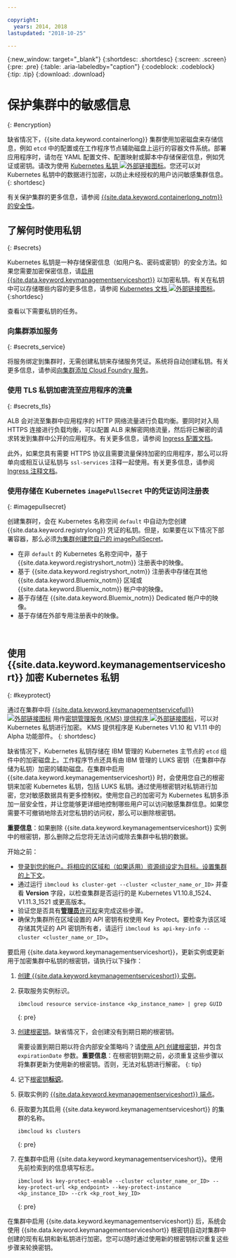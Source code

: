 ```yaml
---

copyright:
  years: 2014, 2018
lastupdated: "2018-10-25"

---
```


{:new_window: target="_blank"}
{:shortdesc: .shortdesc}
{:screen: .screen}
{:pre: .pre}
{:table: .aria-labeledby="caption"}
{:codeblock: .codeblock}
{:tip: .tip}
{:download: .download}


# 保护集群中的敏感信息
{: #encryption}

缺省情况下，{{site.data.keyword.containerlong}} 集群使用加密磁盘来存储信息，例如 `etcd` 中的配置或在工作程序节点辅助磁盘上运行的容器文件系统。部署应用程序时，请勿在 YAML 配置文件、配置映射或脚本中存储保密信息，例如凭证或密钥。请改为使用 [Kubernetes 私钥 ![外部链接图标](../icons/launch-glyph.svg "外部链接图标")](https://kubernetes.io/docs/concepts/configuration/secret/)。您还可以对 Kubernetes 私钥中的数据进行加密，以防止未经授权的用户访问敏感集群信息。
{: shortdesc}

有关保护集群的更多信息，请参阅 [{{site.data.keyword.containerlong_notm}} 的安全性](cs_secure.html#security)。



## 了解何时使用私钥
{: #secrets}

Kubernetes 私钥是一种存储保密信息（如用户名、密码或密钥）的安全方法。如果您需要加密保密信息，请[启用 {{site.data.keyword.keymanagementserviceshort}}](#keyprotect) 以加密私钥。有关在私钥中可以存储哪些内容的更多信息，请参阅 [Kubernetes 文档 ![外部链接图标](../icons/launch-glyph.svg "外部链接图标")](https://kubernetes.io/docs/concepts/configuration/secret/)。
{:shortdesc}

查看以下需要私钥的任务。

### 向集群添加服务
{: #secrets_service}

将服务绑定到集群时，无需创建私钥来存储服务凭证。系统将自动创建私钥。有关更多信息，请参阅[向集群添加 Cloud Foundry 服务](cs_integrations.html#adding_cluster)。

### 使用 TLS 私钥加密流至应用程序的流量
{: #secrets_tls}

ALB 会对流至集群中应用程序的 HTTP 网络流量进行负载均衡。要同时对入局 HTTPS 连接进行负载均衡，可以配置 ALB 来解密网络流量，然后将已解密的请求转发到集群中公开的应用程序。有关更多信息，请参阅 [Ingress 配置文档](cs_ingress.html#public_inside_3)。

此外，如果您具有需要 HTTPS 协议且需要流量保持加密的应用程序，那么可以将单向或相互认证私钥与 `ssl-services` 注释一起使用。有关更多信息，请参阅 [Ingress 注释文档](cs_annotations.html#ssl-services)。

### 使用存储在 Kubernetes `imagePullSecret` 中的凭证访问注册表
{: #imagepullsecret}

创建集群时，会在 Kubernetes 名称空间 `default` 中自动为您创建 {{site.data.keyword.registrylong}} 凭证的私钥。但是，如果要在以下情况下部署容器，那么必须[为集群创建您自己的 imagePullSecret](cs_images.html#other)。
* 在非 `default` 的 Kubernetes 名称空间中，基于 {{site.data.keyword.registryshort_notm}} 注册表中的映像。
* 基于 {{site.data.keyword.registryshort_notm}} 注册表中存储在其他 {{site.data.keyword.Bluemix_notm}} 区域或 {{site.data.keyword.Bluemix_notm}} 帐户中的映像。
* 基于存储在 {{site.data.keyword.Bluemix_notm}} Dedicated 帐户中的映像。
* 基于存储在外部专用注册表中的映像。

<br />


## 使用 {{site.data.keyword.keymanagementserviceshort}} 加密 Kubernetes 私钥
{: #keyprotect}

通过在集群中将 [{{site.data.keyword.keymanagementservicefull}} ![外部链接图标](../icons/launch-glyph.svg "外部链接图标")](/docs/services/key-protect/index.html#getting-started-with-key-protect) 用作[密钥管理服务 (KMS) 提供程序 ![外部链接图标](../icons/launch-glyph.svg "外部链接图标")](https://kubernetes.io/docs/tasks/administer-cluster/kms-provider/)，可以对 Kubernetes 私钥进行加密。
KMS 提供程序是 Kubernetes V1.10 和 V1.11 中的 Alpha 功能部件。
{: shortdesc}

缺省情况下，Kubernetes 私钥存储在 IBM 管理的 Kubernetes 主节点的 `etcd` 组件中的加密磁盘上。工作程序节点还具有由 IBM 管理的 LUKS 密钥（在集群中存储为私钥）加密的辅助磁盘。在集群中启用 {{site.data.keyword.keymanagementserviceshort}} 时，会使用您自己的根密钥来加密 Kubernetes 私钥，包括 LUKS 私钥。通过使用根密钥对私钥进行加密，您对敏感数据具有更多控制权。使用您自己的加密可为 Kubernetes 私钥多添加一层安全性，并让您能够更详细地控制哪些用户可以访问敏感集群信息。如果您需要不可撤销地除去对您私钥的访问权，那么可以删除根密钥。

**重要信息**：如果删除 {{site.data.keyword.keymanagementserviceshort}} 实例中的根密钥，那么删除之后您将无法访问或除去集群中私钥的数据。

开始之前：
* [登录到您的帐户。将相应的区域和（如果适用）资源组设定为目标。设置集群的上下文](cs_cli_install.html#cs_cli_configure)。
* 通过运行 `ibmcloud ks cluster-get --cluster <cluster_name_or_ID>` 并查看 **Version** 字段，以检查集群是否运行的是 Kubernetes V1.10.8_1524、V1.11.3_1521 或更高版本。
* 验证您是否具有[**管理员**许可权](cs_users.html#access_policies)来完成这些步骤。
* 确保为集群所在区域设置的 API 密钥有权使用 Key Protect。要检查为该区域存储其凭证的 API 密钥所有者，请运行 `ibmcloud ks api-key-info --cluster <cluster_name_or_ID>`。

要启用 {{site.data.keyword.keymanagementserviceshort}}，更新实例或更新用于加密集群中私钥的根密钥，请执行以下操作：

1.  [创建 {{site.data.keyword.keymanagementserviceshort}} 实例](/docs/services/key-protect/provision.html#provision)。

2.  获取服务实例标识。

    ```
    ibmcloud resource service-instance <kp_instance_name> | grep GUID
    ```
    {: pre}

3.  [创建根密钥](/docs/services/key-protect/create-root-keys.html#create-root-keys)。缺省情况下，会创建没有到期日期的根密钥。

    需要设置到期日期以符合内部安全策略吗？请[使用 API 创建根密钥](/docs/services/key-protect/create-root-keys.html#api)，并包含 `expirationDate` 参数。**重要信息**：在根密钥到期之前，必须重复这些步骤以将集群更新为使用新的根密钥。否则，无法对私钥进行解密。
    {: tip}

4.  记下[根密钥**标识**](/docs/services/key-protect/view-keys.html#gui)。

5.  获取实例的 [{{site.data.keyword.keymanagementserviceshort}} 端点](/docs/services/key-protect/regions.html#endpoints)。

6.  获取要为其启用 {{site.data.keyword.keymanagementserviceshort}} 的集群的名称。

    ```
    ibmcloud ks clusters
    ```
    {: pre}

7.  在集群中启用 {{site.data.keyword.keymanagementserviceshort}}。使用先前检索到的信息填写标志。

    ```
    ibmcloud ks key-protect-enable --cluster <cluster_name_or_ID> --key-protect-url <kp_endpoint> --key-protect-instance <kp_instance_ID> --crk <kp_root_key_ID>
    ```
    {: pre}

在集群中启用 {{site.data.keyword.keymanagementserviceshort}} 后，系统会使用 {{site.data.keyword.keymanagementserviceshort}} 根密钥自动对集群中创建的现有私钥和新私钥进行加密。您可以随时通过使用新的根密钥标识重复这些步骤来轮换密钥。
